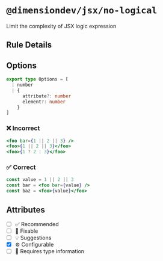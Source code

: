 <!-- begin title -->

# `@dimensiondev/jsx/no-logical`

Limit the complexity of JSX logic expression

<!-- end title -->

## Rule Details

## Options

<!-- begin options -->

```ts
export type Options = [
  | number
  | {
      attribute?: number
      element?: number
    }
]
```

<!-- end options -->

### :x: Incorrect

```jsx
<foo bar={1 || 2 || 3} />
<foo>{1 || 2 || 3}</foo>
<foo>{1 ? 2 : 3}</foo>
```

### :white_check_mark: Correct

```jsx
const value = 1 || 2 || 3
const bar = <foo bar={value} />
const baz = <foo>{value}</foo>
```

## Attributes

<!-- begin attributes -->

- [ ] :white_check_mark: Recommended
- [ ] :wrench: Fixable
- [ ] :bulb: Suggestions
- [x] :gear: Configurable
- [ ] :thought_balloon: Requires type information

<!-- end attributes -->
